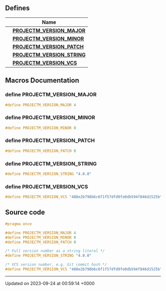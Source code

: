 

## Defines

|                | Name           |
| -------------- | -------------- |
|  | **[PROJECTM_VERSION_MAJOR](/projectmapi/projectm/version.md#define-projectm-version-major)**  |
|  | **[PROJECTM_VERSION_MINOR](/projectmapi/projectm/version.md#define-projectm-version-minor)**  |
|  | **[PROJECTM_VERSION_PATCH](/projectmapi/projectm/version.md#define-projectm-version-patch)**  |
|  | **[PROJECTM_VERSION_STRING](/projectmapi/projectm/version.md#define-projectm-version-string)**  |
|  | **[PROJECTM_VERSION_VCS](/projectmapi/projectm/version.md#define-projectm-version-vcs)**  |




## Macros Documentation

### define PROJECTM_VERSION_MAJOR

```cpp
#define PROJECTM_VERSION_MAJOR 4
```


### define PROJECTM_VERSION_MINOR

```cpp
#define PROJECTM_VERSION_MINOR 0
```


### define PROJECTM_VERSION_PATCH

```cpp
#define PROJECTM_VERSION_PATCH 0
```


### define PROJECTM_VERSION_STRING

```cpp
#define PROJECTM_VERSION_STRING "4.0.0"
```


### define PROJECTM_VERSION_VCS

```cpp
#define PROJECTM_VERSION_VCS "488e2b798b6c6f1f57dfd9fe0db594f846d1525b"
```


## Source code

```cpp
#pragma once

#define PROJECTM_VERSION_MAJOR 4
#define PROJECTM_VERSION_MINOR 0
#define PROJECTM_VERSION_PATCH 0

/* Full version number as a string literal */
#define PROJECTM_VERSION_STRING "4.0.0"

/* VCS version number, e.g. Git commit hash */
#define PROJECTM_VERSION_VCS "488e2b798b6c6f1f57dfd9fe0db594f846d1525b"
```


-------------------------------

Updated on 2023-09-24 at 00:59:14 +0000
